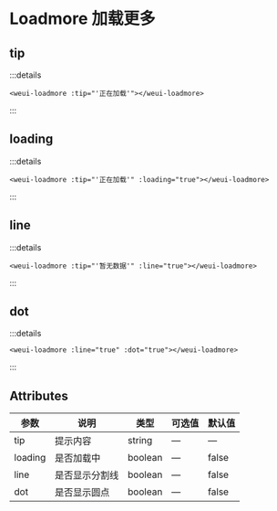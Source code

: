 # Loadmore 加载更多

## tip

<weui-loadmore :tip="'正在加载'"></weui-loadmore>

:::details
```vue
<weui-loadmore :tip="'正在加载'"></weui-loadmore>
```
:::

## loading

<weui-loadmore :tip="'正在加载'" :loading="true"></weui-loadmore>

:::details
```vue
<weui-loadmore :tip="'正在加载'" :loading="true"></weui-loadmore>
```
:::

## line

<weui-loadmore :tip="'暂无数据'" :line="true"></weui-loadmore>

:::details
```vue
<weui-loadmore :tip="'暂无数据'" :line="true"></weui-loadmore>
```
:::

## dot

<weui-loadmore :line="true" :dot="true"></weui-loadmore>

:::details
```vue
<weui-loadmore :line="true" :dot="true"></weui-loadmore>
```
:::

## Attributes

| 参数    | 说明           | 类型    | 可选值 | 默认值 |
| ------- | -------------- | ------- | ------ | ------ |
| tip     | 提示内容       | string  | —      | —      |
| loading | 是否加载中     | boolean | —      | false  |
| line    | 是否显示分割线 | boolean | —      | false  |
| dot     | 是否显示圆点   | boolean | —      | false  |